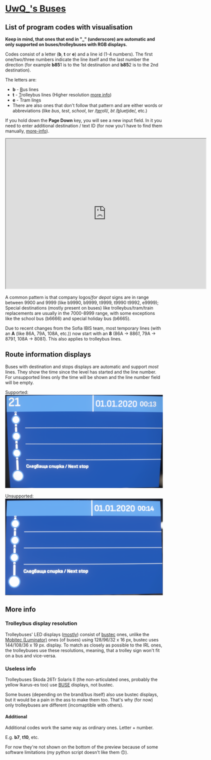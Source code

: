 # [UwQ_'s Buses](https://steamcommunity.com/sharedfiles/filedetails/?id=3355235212)

## List of program codes with visualisation
**Keep in mind, that ones that end in "_" (underscore) are automatic and only supported on buses/trolleybuses with RGB displays.**

Codes consist of a letter (**b**, **t** or **e**) and a line id (1-4 numbers). The first one/two/three numbers indicate the line itself and the last number the direction (for example **b85**1 is to the 1st destination and **b85**2 is to the 2nd destination).

The letters are:
- **b** - <ins>B</ins>us lines
- **t** - <ins>T</ins>rolleybus lines (Higher resolution [more info](#more-info))
- **e** - Tram lin<ins>e</ins>s
- There are also ones that don't follow that pattern and are either words or abbreviations (like *bus*, *test*, *school*, *ter* /<ins>ter</ins>oll/, *bt* /<ins>b</ins>lue<ins>t</ins>ide/, etc.)

If you hold down the **Page Down** key, you will see a new input field. In it you need to enter additional destination / text ID (for now you'l have to find them manually, [more-info](#additional)).

<!-- Ones that start with "**s_**" will display text only on the front display while the others will only display the line number. -->

<iframe src="https://drive.google.com/file/d/1jkxPLIEW_YRySjPAC7d0Y7V2lbm7i9Xc/preview" width="640" height="480"></iframe>

A common pattern is that company logos/*for depot* signs are in range between 9900 and 9999 (like b9990, b9999, t9999, t9990 t9992, e9999); Special destinations (mostly present on buses) like trolleybus/tram/train replacements are usually in the 7000-8999 range, with some exceptions like the school bus (b6666) and special holiday bus (b6665).

Due to recent changes from the Sofia IBIS team, most temporary lines (with an **A** (like 86A, 79A, 108A, etc.)) now start with an **8** (86A -> 886*1*, 79A -> 879*1*, 108A -> 808*1*). This also applies to trolleybus lines.

## Route information displays

Buses with destination and stops displays are automatic and support *most* lines. They show the time since the level has started and the line number. For unsupported lines only the time will be shown and the line number field will be empty.

Supported:
![](sup.png)

Unsupported:
![](uns.png)

## More info
### Trolleybus display resolution
Trolleybuses' LED displays ([mostly](#useless-info)) consist of [bustec](https://bustec.eu/en/) ones, unlike the [Mobitec (Luminator)](https://www.luminator.com/en-uk/products/on-board-destination-displays.html) ones (of buses) using 128/96/32 x 16 px, bustec uses 144/108/36 x 19 px. display. To match as closely as possible to the IRL ones, the trolleybuses use these resolutions, meaning, that a trolley sign won't fit on a bus and vice-versa.

### Useless info
Trolleybuses Skoda 26Tr Solaris II (the non-articulated ones, probably the yellow Ikarus-es too) use [BUSE](https://www.buse.cz/en) displays, not bustec.

Some buses (depending on the brand/bus itself) also use bustec displays, but it would be a pain in the ass to make them too. That's why (for now) only trolleybuses are different (incomaptible with others).

#### Additional
Additional codes work the same way as ordinary ones. Letter + number.

E.g. **b7**, **t10**, etc.

For now they're not shown on the bottom of the preview because of some software limitations (my python script doesn't like them 🙃).